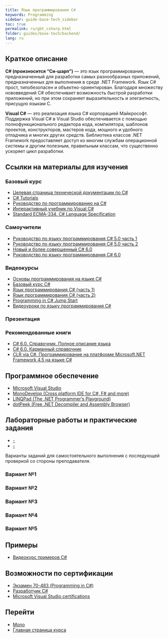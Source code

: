 ```yaml
---
title: Язык программирования С#
keywords: Programming
sidebar: guide-base-tech_sidebar
toc: true
permalink: ru/gbt_csharp.html
folder: guides/base-tech/backend/
lang: ru
---
```


## Краткое описание

**C# (произносится “Си-шарп”)** — это язык программирования, предназначенный для разработки самых разнообразных приложений, предназначенных для выполнения в среде .NET Framework. Язык C# прост, типобезопасен и объектно-ориентирован. Благодаря множеству нововведений C# обеспечивает возможность быстрой разработки приложений, но при этом сохраняет выразительность и элегантность, присущую языкам C.

**Visual C#** — это реализация языка C# корпорацией Майкрософт. Поддержка Visual C# в Visual Studio обеспечивается с помощью полнофункционального редактора кода, компилятора, шаблонов проектов, конструкторов, мастеров кода, мощного и удобного отладчика и многих других средств. Библиотека классов .NET Framework предоставляет доступ ко многим службам операционной системы и другим полезным, правильным классам, что существенно ускоряет цикл разработки.

##  Ссылки на материалы для изучения

### Базовый курс

* [Целевая страница технической документации по C#](https://msdn.microsoft.com/ru-ru/library/kx37x362.aspx)
* [C# Tutorials](https://msdn.microsoft.com/en-us/library/aa288436(v=vs.71).aspx)
* [Руководство по программированию на C#](https://msdn.microsoft.com/ru-ru/library/67ef8sbd.aspx)
* [Интерактивный учебник по Visual C#](https://msdn.microsoft.com/ru-ru/library/bb383962(v=vs.90).aspx)
* [Standard ECMA-334. C# Language Specification](http://www.ecma-international.org/publications/standards/Ecma-334.htm)

### Самоучители

* [Руководство по языку программирования С# 5.0 часть 1](https://professorweb.ru/my/csharp/charp_theory/level1/index.php)
* [Руководство по языку программирования С# 5.0 часть 2](https://professorweb.ru/my/csharp/charp_theory/level1/index1.php)
* [Новый и более совершенный C# 6.0](https://msdn.microsoft.com/ru-ru/magazine/dn802602.aspx)
* [Руководство по языку программирования С# 6.0](http://metanit.com/sharp/tutorial/)

### Видеокурсы

* [Основы программирования на языке С#](https://mva.microsoft.com/ru/training-courses/--8590?l=lSmM2020_304984382)
* [Базовый курс C#](https://www.youtube.com/watch?v=zCg1PnBoTJo&list=PLtjuvkyFrt5WjvySK8HinYjyTObam4ROY)
* [Язык программирования C# (часть 1)](https://mva.microsoft.com/ru/training-courses/-c-1-8669?l=MAuqZiG1_4404984382)
* [Язык программирования C# (часть 2)](https://mva.microsoft.com/ru/training-courses/-c-2-8877?l=ATbUZg02_6104984382)
* [Programming in C# Jump Start](https://mva.microsoft.com/en-US/training-courses/programming-in-c-jump-start-14254?l=MqbQvzSfB_1500115888)
* [Видеоуроки по языку программирования C#](https://www.youtube.com/playlist?list=PLWCoo5SF-qAMDIAqikhB2hvIytrMiR5TC)

### Презентация

### Рекомендованные книги

* [C# 6.0. Справочник. Полное описание языка](http://www.ozon.ru/context/detail/id/135794222/)
* [C# 6.0. Карманный справочник](http://www.ozon.ru/context/detail/id/34820810/)
* [CLR via C#. Программирование на платформе Microsoft.NET Framework 4.5 на языке C#](http://www.ozon.ru/context/detail/id/21236101/)

## Программное обеспечение

* [Microsoft Visual Studio](https://www.visualstudio.com/)
* [MonoDevelop (Cross platform IDE for C#, F# and more)](http://www.monodevelop.com/)
* [LINQPad (The .NET Programmer’s Playground)](https://www.linqpad.net/)
* [dotPeek (Free .NET Decompiler and Assembly Browser)](https://www.jetbrains.com/decompiler/)

## Лабораторные работы и практические задания

* [-]()
* [-]()

Варианты заданий для самостоятельного выполнения с последующей проверкой со стороны преподавателя.

### Вариант №1

### Вариант №2

### Вариант №3

### Вариант №4

### Вариант №5

## Примеры

* [Видеокурс примеров C#](https://www.youtube.com/playlist?list=PLWCoo5SF-qAN-mySVH6p7X0YPvMr8U1OU)

## Возможности по сертификации

* [Экзамен 70-483 (Programming in C#)](https://www.microsoft.com/ru-ru/learning/exam-70-483.aspx)
* [Разработчик C#](https://geekbrains.ru/professions/microsoft_developer)
* [Microsoft Visual Studio certifications](https://www.microsoft.com/en-us/learning/visual-studio-certification.aspx)

## Перейти

* [Mono](gbt_mono.html)
* [Главная страница курса](gbt_landing-page.html)
